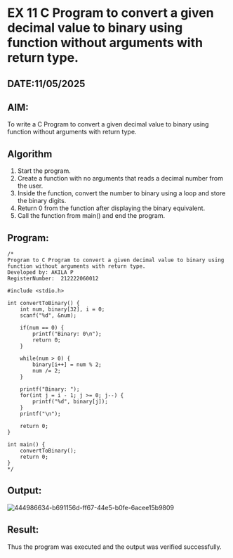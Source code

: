 # EX 11 C Program to convert a given decimal value to binary using function without arguments with return type.
## DATE:11/05/2025
## AIM:
To write a C Program to convert a given decimal value to binary using function without arguments with return type.

## Algorithm
1. Start the program.
2. Create a function with no arguments that reads a decimal number from the user.
3. Inside the function, convert the number to binary using a loop and store the binary digits.
4. Return 0 from the function after displaying the binary equivalent.
5. Call the function from main() and end the program.  

## Program:
```
/*
Program to C Program to convert a given decimal value to binary using function without arguments with return type.
Developed by: AKILA P
RegisterNumber:  212222060012

#include <stdio.h>

int convertToBinary() {
    int num, binary[32], i = 0;
    scanf("%d", &num);

    if(num == 0) {
        printf("Binary: 0\n");
        return 0;
    }

    while(num > 0) {
        binary[i++] = num % 2;
        num /= 2;
    }

    printf("Binary: ");
    for(int j = i - 1; j >= 0; j--) {
        printf("%d", binary[j]);
    }
    printf("\n");

    return 0;
}

int main() {
    convertToBinary();
    return 0;
}
*/
```

## Output:
![444986634-b691156d-ff67-44e5-b0fe-6acee15b9809](https://github.com/user-attachments/assets/8eac6873-db8f-409e-aa59-bb731e5a9d3c)



## Result:
Thus the program was executed and the output was verified successfully.
